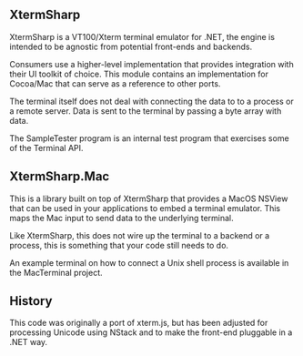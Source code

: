XtermSharp
----------
XtermSharp is a VT100/Xterm terminal emulator for .NET, the engine is
intended to be agnostic from potential front-ends and backends.

Consumers use a higher-level implementation that provides integration
with their UI toolkit of choice.   This module contains an implementation
for Cocoa/Mac that can serve as a reference to other ports.

The terminal itself does not deal with connecting the data to to a process
or a remote server.   Data is sent to the terminal by passing a byte array
with data.

The SampleTester program is an internal test program that exercises
some of the Terminal API.

XtermSharp.Mac
--------------

This is a library built on top of XtermSharp that provides a MacOS
NSView that can be used in your applications to embed a terminal
emulator.  This maps the Mac input to send data to the underlying terminal.

Like XtermSharp, this does not wire up the terminal to a backend or a
process, this is something that your code still needs to do.

An example terminal on how to connect a Unix shell process is
available in the MacTerminal project.

History
-------

This code was originally a port of xterm.js, but has been adjusted for
processing Unicode using NStack and to make the front-end pluggable in
a .NET way.



